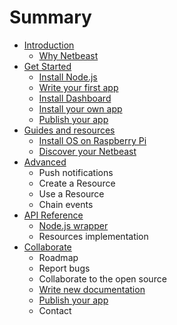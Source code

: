 # Summary

* [Introduction](README.md)
  * [Why Netbeast](chapters/introduction/why_netbeast.md)
* [Get Started](chapters/get_started/index.md)
  * [Install Node.js](chapters/get_started/install_nodejs.md)
  * [Write your first app](chapters/get_started/write_your_first_app.md)
  * [Install Dashboard](chapters/get_started/install_dashboard.md)
  * [Install your own app](chapters/get_started/install_your_own_app_md.md)
  * [Publish your app](chapters/get_started/publish_your_app.md)
* [Guides and resources](chapters/guides_and_resources/index.md)
  * [Install OS on Raspberry Pi](chapters/guides_and_resources/install_os_on_raspberry_pi.md)
  * [Discover your Netbeast](chapters/guides_and_resources/discover_your_netbeast.md)
* [Advanced](chapters/advanced/index.md)
  * Push notifications
  * Create a Resource
  * Use a Resource
  * Chain events
* [API Reference](chapters/api_reference/index.md)
  * [Node.js wrapper](chapters/api_reference/nodejs_wrapper.md)
  * Resources implementation
* [Collaborate](chapters/collaborate/index.md)
  * Roadmap
  * Report bugs
  * Collaborate to the open source
  * [Write new documentation](chapters/collaborate/write_new_documentation.md)
  * [Publish your app](chapters/get_started/publish_your_app.md)
  * Contact
